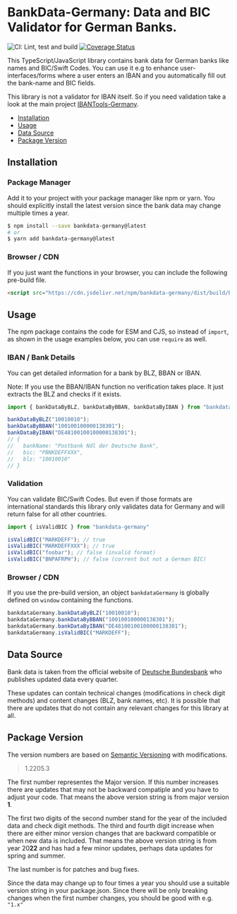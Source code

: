 # BankData-Germany: Data and BIC Validator for German Banks.

![CI: Lint, test and build](https://github.com/baumerdev/bankdata-germany/workflows/Lint,%20test%20and%20build/badge.svg?branch=main)
[![Coverage Status](https://coveralls.io/repos/github/baumerdev/bankdata-germany/badge.svg?branch=main)](https://coveralls.io/github/baumerdev/bankdata-germany?branch=main)

This TypeScript/JavaScript library contains bank data for German banks like
names and BIC/Swift Codes. You can use it e.g to enhance
user-interfaces/forms where a user enters an IBAN and you automatically fill
out the bank-name and BIC fields.

This library is not a validator for IBAN itself. So if you need validation
take a look at the main project [IBANTools-Germany](https://baumerdev.github.io/ibantools-germany/).

* [Installation](#installation)
* [Usage](#usage)
* [Data Source](#data-source)
* [Package Version](#package-version)

## Installation

### Package Manager

Add it to your project with your package manager like npm or yarn. You should
explicitly install the latest version since the bank data may change multiple
times a year.

```sh
$ npm install --save bankdata-germany@latest
# or
$ yarn add bankdata-germany@latest
```

### Browser / CDN

If you just want the functions in your browser, you can include the following
pre-build file.

```html
<script src="https://cdn.jsdelivr.net/npm/bankdata-germany/dist/build/browser.js"></script>
```

## Usage

The npm package contains the code for ESM and CJS, so instead of `import`, as
shown in the usage examples below, you can use `require` as well.

### IBAN / Bank Details

You can get detailed information for a bank by BLZ, BBAN or IBAN.

Note: If you use the BBAN/IBAN function no verification takes place. It just
extracts the BLZ and checks if it exists.

```javascript
import { bankDataByBLZ, bankDataByBBAN, bankDataByIBAN } from "bankdata-germany"

bankDataByBLZ("10010010");
bankDataByBBAN("100100100000138301");
bankDataByIBAN("DE48100100100000138301");
// {
//   bankName: "Postbank Ndl der Deutsche Bank",
//   bic: "PBNKDEFFXXX",
//   blz: "10010010"
// }
```

### Validation

You can validate BIC/Swift Codes. But even if those formats are international
standards this library only validates data for Germany and will return false
for all other countries.

```javascript
import { isValidBIC } from "bankdata-germany"

isValidBIC("MARKDEFF"); // true
isValidBIC("MARKDEFFXXX"); // true
isValidBIC("foobar"); // false (invalid format)
isValidBIC("BNPAFRPH"); // false (corrent but not a German BIC)
```

### Browser / CDN

If you use the pre-build version, an object `bankdataGermany` is globally
defined on `window` containing the functions.

```javascript
bankdataGermany.bankDataByBLZ("10010010");
bankdataGermany.bankDataByBBAN("100100100000138301");
bankdataGermany.bankDataByIBAN("DE48100100100000138301");
bankdataGermany.isValidBIC("MARKDEFF");
```

## Data Source

Bank data is taken from the official website of
[Deutsche Bundesbank](https://www.bundesbank.de/en/tasks/payment-systems/services/bank-sort-codes/download-bank-sort-codes-626218)
who publishes updated data every quarter.

These updates can contain technical changes (modifications in check digit
methods) and content changes (BLZ, bank names, etc). It is possible that there
are updates that do not contain any relevant changes for this library at all.

## Package Version

The version numbers are based on [Semantic Versioning](https://semver.org/)
with modifications.

> 1.2205.3

The first number representes the Major version. If this number increases there
are updates that may not be backward compatiple and you have to adjust your
code. That means the above version string is from major version **1**.

The first two digits of the second number stand for the year of the included
data and check digit methods. The third and fourth digit increase when there
are either minor version changes that are backward compatible or when new data
is included. That means the above version string is from year 20**22** and
has had a few minor updates, perhaps data updates for spring and summer.

The last number is for patches and bug fixes.

Since the data may change up to four times a year you should use a suitable
version string in your package.json. Since there will be only breaking changes
when the first number changes, you should be good with e.g. `"1.x"`
